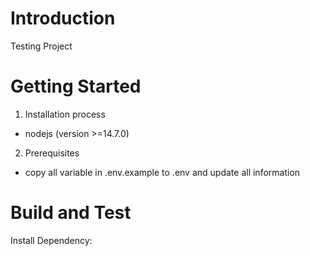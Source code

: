 # Introduction
Testing Project

# Getting Started

1.	Installation process
-  nodejs (version >=14.7.0)

2. Prerequisites
- copy all variable in .env.example  to .env and update all information

# Build and Test
Install Dependency:


